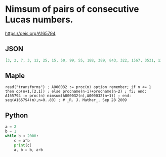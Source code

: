 # Nimsum of pairs of consecutive Lucas numbers\.
https://oeis.org/A165794
## JSON
```JSON
[3, 2, 7, 3, 12, 25, 15, 50, 99, 55, 188, 389, 843, 322, 1567, 3531, 1388, 7009, 12823, 8082, 25739, 50479, 24828, 94029, 203347, 436994, 169975, 812115, 1793132, 911369, 3247295, 6798738, 3281747, 12244295, 33047100, 13090261, 46475931]
```
## Maple
```Maple
read("transforms") ; A000032 := proc(n) option remember; if n <= 1 then op(n+1,[2,1]) ; else procname(n-1)+procname(n-2) ; fi; end: A165794 := proc(n) nimsum(A000032(n),A000032(n+1)) ; end: seq(A165794(n),n=0..80) ; # _R. J. Mathar_, Sep 28 2009
```
## Python
```Python
a = 2
b = 1
while b < 2000:
    c = a^b
    print(c)
    a, b = b, a+b
```
